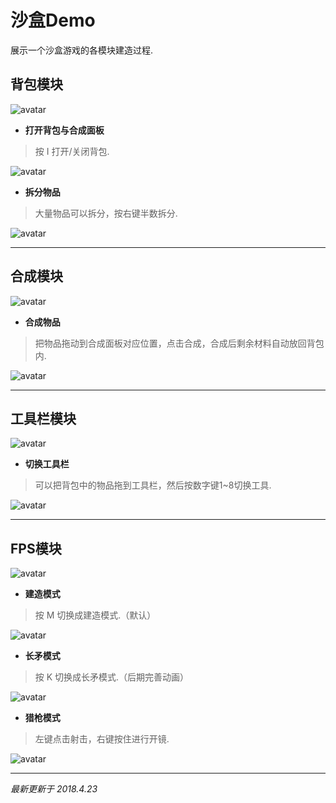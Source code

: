 # **沙盒Demo**
展示一个沙盒游戏的各模块建造过程.

## **背包模块**
![avatar](https://ws1.sinaimg.cn/large/bcd41526ly1fqksoca9atj20g105zgob.jpg)
* **打开背包与合成面板**
> 按 I 打开/关闭背包.

![avatar](https://ws1.sinaimg.cn/large/bcd41526ly1fqksol54x0g20ws0ig0y9.jpg)
* **拆分物品**
> 大量物品可以拆分，按右键半数拆分.

![avatar](https://ayanamirei.oss-cn-hangzhou.aliyuncs.com/18-4-23/86706866.jpg)
***

## **合成模块**
![avatar](https://ws1.sinaimg.cn/large/bcd41526ly1fqksoc33hij20ft07fq4b.jpg)
* **合成物品**
> 把物品拖动到合成面板对应位置，点击合成，合成后剩余材料自动放回背包内.

![avatar](https://ws1.sinaimg.cn/large/bcd41526ly1fqksolc4qlg20ws0igtit.jpg)
***

## **工具栏模块**
![avatar](https://ws1.sinaimg.cn/large/bcd41526ly1fqksobywsnj20ft02faat.jpg)
* **切换工具栏**
> 可以把背包中的物品拖到工具栏，然后按数字键1~8切换工具.

![avatar](https://ws1.sinaimg.cn/large/bcd41526ly1fqksolu027g20ws0igwln.jpg)
***
## **FPS模块**
![avatar](https://ws1.sinaimg.cn/large/bcd41526ly1fqlj7b9z8rj20wf0if1eh.jpg)

* **建造模式**
> 按 M 切换成建造模式.（默认）

![avatar](https://ayanamirei.oss-cn-hangzhou.aliyuncs.com/18-4-23/%E5%BB%BA%E9%80%A0.gif)

* **长矛模式**
> 按 K 切换成长矛模式.（后期完善动画）

![avatar](https://ayanamirei.oss-cn-hangzhou.aliyuncs.com/18-4-23/%E6%A0%87%E6%9E%AA.gif
)

* **猎枪模式**
> 左键点击射击，右键按住进行开镜.

![avatar](https://ayanamirei.oss-cn-hangzhou.aliyuncs.com/18-4-23/%E5%B0%84%E5%87%BB.gif
)
***
*最新更新于 2018.4.23*
